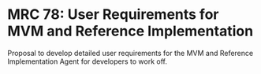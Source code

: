 # MRC 78: User Requirements for MVM and Reference Implementation

Proposal to develop detailed user requirements for the MVM and Reference Implementation Agent for developers to work off.
